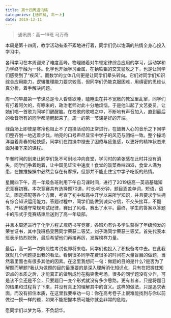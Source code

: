 ```yaml
---
title: 第十四周通讯稿
categories: [通讯稿, 高一上]
date: 2019-12-11
---
```


> 通讯员：高一16班 马万奇

本周是第十四周，教学活动有条不紊地进行着，同学们仍以饱满的热情全身心投入学习中。

各科学习在本周迎来了难度高峰。物理随着对牛顿定律综合应用的学习，运动学和力学终于融为一体。化学也开始学习金属，在钠铁铝的交叉猛攻之下，也是让同学们感受到了“疾风”。而数学的立体几何更是让同学们晕头转向。它们对同学们知识综合应用能力，逻辑推理能力要求较高，但同学们仍能克服困难，用缜密的思维认真分析，着手解决问题。

周一的早晨第一节课总是令人昏昏欲睡，瞌睡虫在并不宽敞的教室里乱窜，同学们有打着阿欠的，有啄米的，政治老师对此十分地烦恼，于是他叫起了文艺委员，让她们唱一首歌为同学们醒醒脑。在校歌的歌唱之中，不断地有声音加入，直到最后的收音所有的同学都清醒起来了。周一的第一节课是好的开端。

绿茵场上即使是寒冷也阻止不了跑操活动的正常进行，在鼓舞人心的音乐之下同学们整齐划一地迈着步伐，响亮的口号声尽显宝中学子的风范与团结一致。整个操场洋溢着青春的轻快感，同学们在跑操中褪去了困倦与疲惫感，以更好的精神状态来面对接下来的课程。

午餐时间的到来让同学们急不可耐地冲向食堂，学习时的紧张感在此时并没有消失，同学们争着跑着，让中国见证宝中速度！食堂的饭菜香味四溢，食堂人满为患，在推推搡搡中必然会存在有摩擦，但那并不能止住宝中学子吃饭的热情。

星期四下午，高一年级各班利用下午自习课时间，进行了2019级高一英语基础知识竞赛初赛。本次竞赛共有选择题70道，时长45分钟，题目涵盖单词，短语，语法，固定搭配等各个方面，考查了初中和高中开学以来所学知识，并且要求学生拥有综合知识运用能力。答题过程中，同学们能做到诚实守信，不交头接耳，不翻书，严格遵守常规考试纪律，赛出了风格，赛出了水平。最终，学生的答案以答题卡的形式于竞赛结束后送到了高一年级部。

并且本周还进行了化学方程式规范书写竞赛，各班均有许多学生获得了年级颁发的荣誉证书，其中我班杨雯茜同学荣获二等奖，刘子璐同学荣获三等奖。首先代表本班表示热烈祝贺，最后希望他们再接再厉，发挥榜样力量。

最后，高一第一次阶段性考试也即将来临，同学们也投入了积极备考中去。在此我就就几个问题提出我的看法。看到很多同学花费很多的时间在大量盲目的做题，当然着里面也有很多其他的因素。在这里我想问一句：做题的目的是什么?是否为了解题而解题?我认为做题的目的最重要的是深入理解消化知识点，只有在把握住知识点的本质之后，才能真正的做到成竹在胸笑傲考场。很多的同学题没有少作，可是该不会还是不会，只要题目一变个形式就没有多少思路。更有甚者，只是将题目的结果和过程背了下来，并没有真正的理解其中的含义。这样的做法，只是追求表面，而没有抓住本质，在这里我要奉劝一句：你在高考卷子上很难能找到与你以前做过一摸一样的题，如果不能把握本质可能你就会非常的危险。

愿同学们以梦为马，不负韶华。

